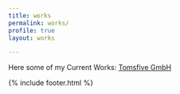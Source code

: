 ```yaml
---
title: works
permalink: works/
profile: true
layout: works

---
```


Here some of my Current Works:
<a href="https://github.com/SpaceG">Tomsfive GmbH</a> 




{% include footer.html %}